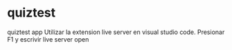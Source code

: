 # quiztest
quiztest app
Utilizar la extension live server en visual studio code.
Presionar F1 y escrivir live server open
